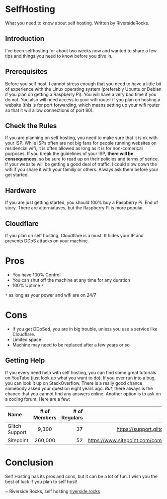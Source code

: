# SelfHosting
What you need to know about self hosting. Written by RiversideRocks.

## Introduction
I've been selfhosting for about two weeks now and wanted to share a few tips and things you need to know before you dive in.

## Prerequisites

Before you self host, I cannot stress enough that you need to have a little bit of experience with the Linux operating system (preferably Ubuntu or Debian if you plan on getting a Raspberry Pi). You will have a very bad time if you do not. You also will need access to your wifi router if you plan on hosting a website (this is for port forwarding, which means setting up your wifi router so that it will allow connections of port 80).

## Check the Rules
If you are planning on self hosting, you need to make sure that it is ok with your ISP. While ISPs often are not big fans for people running websites on residencial wifi, it is often allowed as long as it is for non-comerical purposes. If you break the guidelines of your ISP, **there will be consequences**, so be sure to read up on their policies and terms of serice. If your website will be getting a good deal of traffic, I could slow down the wifi if you share it with your familiy or others. Always ask them before your get started.


## Hardware
If you are just getting started, you should 100% buy a Raspberry Pi. End of story. There are alterniataves, but the Raspberry Pi is more popular.

## Cloudflare

If you plan on self hosting, Cloudflare is a must. It hides your IP and prevents DDoS attacks on your machine.

# Pros
- You have 100% Control
- You can shut off the machine at any time for any duration
- 100% Uptime `*`

`*` as long as your power and wifi are on 24/7

# Cons

- If you get DDoSed, you are in big trouble, unless you use a service like Cloudflare.
- Limited space
- Machine may need to be replaced after a few years or so


## Getting Help

If you every need help with self hosting, you can find some great tutorials on YouTube (just look up what you want to do). If you ever run into a bug, you can look it up on StackOverflow. There is a really good chance somebody asked your question eight years ago. *But,* there always is the chance that you cannot find any answers online. Another option is to ask on a coding forum. Here are a few:

| Name           | # of Members | # of Regulars| URL          |
| :------------- | :----------: | -----------: | -----------: |
| Glitch Support | 9,300        |   37         |https://support.glitch.com/    | <---- Pst. I am a regular here!
| Sitepoint      | 260,000      |   52         |https://www.sitepoint.com/community/ |

# Conclusion

Self Hosting has its pros and cons, but it can be a lot of fun. I wish you the best of luck if you plan to self host!

~ Riverside Rocks, self hosting [riverside.rocks](https://riverside.rocks)
